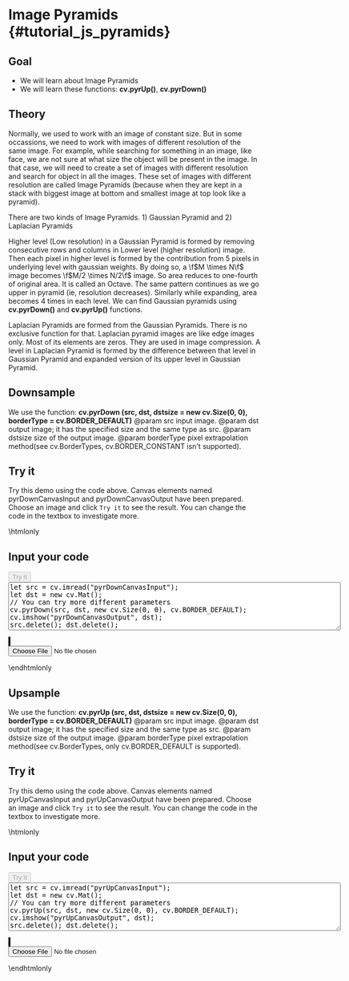 Image Pyramids {#tutorial_js_pyramids}
==============

Goal
----

-   We will learn about Image Pyramids
-   We will learn these functions: **cv.pyrUp()**, **cv.pyrDown()**

Theory
------

Normally, we used to work with an image of constant size. But in some occassions, we need to work
with images of different resolution of the same image. For example, while searching for something in
an image, like face, we are not sure at what size the object will be present in the image. In that
case, we will need to create a set of images with different resolution and search for object in all
the images. These set of images with different resolution are called Image Pyramids (because when
they are kept in a stack with biggest image at bottom and smallest image at top look like a
pyramid).

There are two kinds of Image Pyramids. 1) Gaussian Pyramid and 2) Laplacian Pyramids

Higher level (Low resolution) in a Gaussian Pyramid is formed by removing consecutive rows and
columns in Lower level (higher resolution) image. Then each pixel in higher level is formed by the
contribution from 5 pixels in underlying level with gaussian weights. By doing so, a \f$M \times N\f$
image becomes \f$M/2 \times N/2\f$ image. So area reduces to one-fourth of original area. It is called
an Octave. The same pattern continues as we go upper in pyramid (ie, resolution decreases).
Similarly while expanding, area becomes 4 times in each level. We can find Gaussian pyramids using
**cv.pyrDown()** and **cv.pyrUp()** functions.

Laplacian Pyramids are formed from the Gaussian Pyramids. There is no exclusive function for that.
Laplacian pyramid images are like edge images only. Most of its elements are zeros. They are used in
image compression. A level in Laplacian Pyramid is formed by the difference between that level in
Gaussian Pyramid and expanded version of its upper level in Gaussian Pyramid. 

Downsample
------

We use the function: **cv.pyrDown (src, dst, dstsize = new cv.Size(0, 0), borderType  = cv.BORDER_DEFAULT)** 
@param src         input image.
@param dst         output image; it has the specified size and the same type as src.
@param dstsize     size of the output image.
@param borderType  pixel extrapolation method(see cv.BorderTypes, cv.BORDER_CONSTANT isn't supported).

Try it
------

Try this demo using the code above. Canvas elements named pyrDownCanvasInput and pyrDownCanvasOutput have been prepared. Choose an image and
click `Try it` to see the result. You can change the code in the textbox to investigate more.

\htmlonly
<!DOCTYPE html>
<head>
<style>
canvas {
    border: 1px solid black;
}
.err {
    color: red;
}
</style>
</head>
<body>
<div id="pyrDownCodeArea">
<h2>Input your code</h2>
<button id="pyrDownTryIt" disabled="true" onclick="pyrDownExecuteCode()">Try it</button><br>
<textarea rows="6" cols="80" id="pyrDownTestCode" spellcheck="false">
let src = cv.imread("pyrDownCanvasInput");
let dst = new cv.Mat();
// You can try more different parameters
cv.pyrDown(src, dst, new cv.Size(0, 0), cv.BORDER_DEFAULT);
cv.imshow("pyrDownCanvasOutput", dst);
src.delete(); dst.delete();
</textarea>
<p class="err" id="pyrDownErr"></p>
</div>
<div id="pyrDownShowcase">
    <div>
        <canvas id="pyrDownCanvasInput"></canvas>
        <canvas id="pyrDownCanvasOutput"></canvas>
    </div>
    <input type="file" id="pyrDownInput" name="file" />
</div>
<script src="utils.js"></script>
<script async src="opencv.js" id="opencvjs"></script>
<script>
function pyrDownExecuteCode() {
    let pyrDownText = document.getElementById("pyrDownTestCode").value;
    try {
        eval(pyrDownText);
        document.getElementById("pyrDownErr").innerHTML = " ";
    } catch(err) {
        document.getElementById("pyrDownErr").innerHTML = err;
    }
}

loadImageToCanvas("lena.jpg", "pyrDownCanvasInput");
let pyrDownInputElement = document.getElementById("pyrDownInput");
pyrDownInputElement.addEventListener("change", pyrDownHandleFiles, false);
function pyrDownHandleFiles(e) {
    let pyrDownUrl = URL.createObjectURL(e.target.files[0]);
    loadImageToCanvas(pyrDownUrl, "pyrDownCanvasInput");
}
</script>
</body>
\endhtmlonly

Upsample
------

We use the function: **cv.pyrUp (src, dst, dstsize = new cv.Size(0, 0), borderType  = cv.BORDER_DEFAULT)** 
@param src         input image.
@param dst         output image; it has the specified size and the same type as src.
@param dstsize     size of the output image.
@param borderType  pixel extrapolation method(see cv.BorderTypes, only cv.BORDER_DEFAULT is supported).

Try it
------

Try this demo using the code above. Canvas elements named pyrUpCanvasInput and pyrUpCanvasOutput have been prepared. Choose an image and
click `Try it` to see the result. You can change the code in the textbox to investigate more.

\htmlonly
<!DOCTYPE html>
<head>
</head>
<body>
<div id="pyrUpCodeArea">
<h2>Input your code</h2>
<button id="pyrUpTryIt" disabled="true" onclick="pyrUpExecuteCode()">Try it</button><br>
<textarea rows="6" cols="80" id="pyrUpTestCode" spellcheck="false">
let src = cv.imread("pyrUpCanvasInput");
let dst = new cv.Mat();
// You can try more different parameters
cv.pyrUp(src, dst, new cv.Size(0, 0), cv.BORDER_DEFAULT);
cv.imshow("pyrUpCanvasOutput", dst);
src.delete(); dst.delete();
</textarea>
<p class="err" id="pyrUpErr"></p>
</div>
<div id="pyrUpShowcase">
    <div>
        <canvas id="pyrUpCanvasInput"></canvas>
        <canvas id="pyrUpCanvasOutput"></canvas>
    </div>
    <input type="file" id="pyrUpInput" name="file" />
</div>
<script>
function pyrUpExecuteCode() {
    let pyrUpText = document.getElementById("pyrUpTestCode").value;
    try {
        eval(pyrUpText);
        document.getElementById("pyrUpErr").innerHTML = " ";
    } catch(err) {
        document.getElementById("pyrUpErr").innerHTML = err;
    }
}

loadImageToCanvas("lena.jpg", "pyrUpCanvasInput");
let pyrUpInputElement = document.getElementById("pyrUpInput");
pyrUpInputElement.addEventListener("change", pyrUpHandleFiles, false);
function pyrUpHandleFiles(e) {
    let pyrUpUrl = URL.createObjectURL(e.target.files[0]);
    loadImageToCanvas(pyrUpUrl, "pyrUpCanvasInput");
}
function onReady() {
    document.getElementById("pyrDownTryIt").disabled = false;
    document.getElementById("pyrUpTryIt").disabled = false;
}
if (typeof cv !== 'undefined') {
    onReady();
} else {
    document.getElementById("opencvjs").onload = onReady;
}
</script>
</body>
\endhtmlonly
